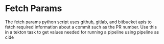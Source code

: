 # Fetch Params

The fetch params python script uses github, gitlab, and bitbucket apis to fetch required information about a commit such as the PR number.
Use this in a tekton task to get values needed for running a pipeline using pipeline as cide